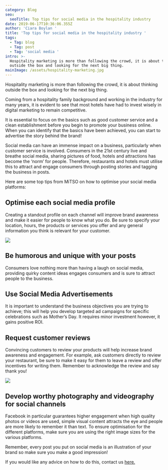 ```yaml
---
category: Blog
seo:
  seoTitle: Top tips for social media in the hospitality industry
date: 2019-06-17T10:36:06.355Z
author: 'Ciara Boylan '
title: 'Top tips for social media in the hospitality industry '
tags:
  - Tag: blog
  - Tag: post
  - Tag: 'social media '
intro: >-
  Hospitality marketing is more than following the crowd, it is about thinking
  outside the box and looking for the next big thing.
mainImage: /assets/hospitality-marketing.jpg
---
```

Hospitality marketing is more than following the crowd, it is about thinking outside the box and looking for the next big thing.

Coming from a hospitality family background and working in the industry for many years, it is evident to see that most hotels have had to invest wisely in digital marketing to remain competitive. 

It is essential to focus on the basics such as good customer service and a clean establishment before you begin to promote your business online. When you can identify that the basics have been achieved, you can start to advertise the story behind the brand! 

Social media can have an immense impact on a business, particularly when customer service is involved. Consumers in the 21st century live and breathe social media, sharing pictures of food, hotels and attractions has become the ‘norm’ for people. Therefore, restaurants and hotels must utilise this to attract and engage consumers through posting stories and tagging the business in posts. 

Here are some top tips from MiTSO on how to optimise your social media platforms:

## **Optimise each social media profile** 

Creating a standout profile on each channel will improve brand awareness and make it easier for people to know what you do. Be sure to specify your location, hours, the products or services you offer and any general information you think is relevant for your customer. 

![](/assets/social-media-image.png)

## **Be humorous and unique with your posts**

Consumers love nothing more than having a laugh on social media, providing quirky content ideas engages consumers and is sure to attract people to the business. 

## **Use Social Media Advertisements** 

It is important to understand the business objectives you are trying to achieve; this will help you develop targeted ad campaigns for specific celebrations such as Mother’s Day.  It requires minor investment however, it gains positive ROI.

## **Request customer reviews** 

Convincing customers to review your products will help increase brand awareness and engagement. For example, ask customers directly to review your restaurant, be sure to make it easy for them to leave a review and offer incentives for writing them. Remember to acknowledge the review and say thank you!

![](/assets/review-imageweb.jpg)

## **Develop worthy photography and videography for social channels** 

Facebook in particular guarantees higher engagement when high quality photos or videos are used, simple visual content attracts the eye and people are more likely to remember it than text. To ensure optimisation for the different platforms, make sure you are using the right image sizes for the various platforms. 

Remember, every post you put on social media is an illustration of your brand so make sure you make a good impression!

If you would like any advice on how to do this, contact us [here.](https://www.mitsomarketing.com/work-with-mitso)
